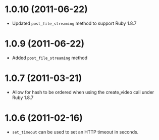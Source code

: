# 1.0.10 (2011-06-22)

 * Updated `post_file_streaming` method to support Ruby 1.8.7

# 1.0.9 (2011-06-22)

 * Added `post_file_streaming` method 
 
# 1.0.7 (2011-03-21)

 * Allow for hash to be ordered when using the create_video call under Ruby 1.8.7

# 1.0.6 (2011-02-16)

 * `set_timeout` can be used to set an HTTP timeout in seconds.
